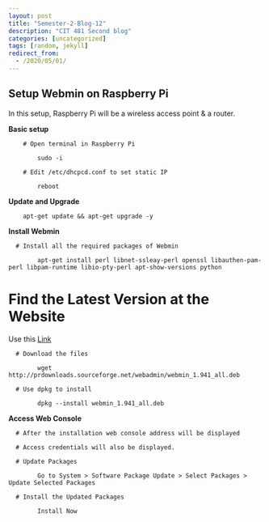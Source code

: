 ```yaml
---
layout: post
title: "Semester-2-Blog-12"
description: "CIT 481 Second blog"
categories: [uncategorized]
tags: [random, jekyll]
redirect_from:
  - /2020/05/01/
---
```


## Setup Webmin on Raspberry Pi

In this setup, Raspberry Pi will be a wireless access point & a router.

   __Basic setup__

        # Open terminal in Raspberry Pi
        
            sudo -i

        # Edit /etc/dhcpcd.conf to set static IP

            reboot
 
  __Update and Upgrade__

        apt-get update && apt-get upgrade -y

  __Install Webmin__

      # Install all the required packages of Webmin
      
            apt-get install perl libnet-ssleay-perl openssl libauthen-pam-perl libpam-runtime libio-pty-perl apt-show-versions python

   # Find the Latest Version at the Website

   Use this [Link](http://www.webmin.com/deb.html)
      
      # Download the files

            wget http://prdownloads.sourceforge.net/webadmin/webmin_1.941_all.deb
      
      # Use dpkg to install

            dpkg --install webmin_1.941_all.deb

  __Access Web Console__

      # After the installation web console address will be displayed

      # Access credentials will also be displayed.

      # Update Packages 
      
            Go to System > Software Package Update > Select Packages > Update Selected Packages

      # Install the Updated Packages

            Install Now
